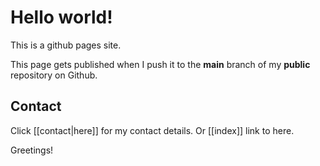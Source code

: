 # Hello world!
This is a github pages site.

This page gets published when I push it to the **main** branch of my **public** repository on Github. 

## Contact
Click [[contact|here]] for my contact details. Or [[index]] link to here.


Greetings!

